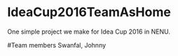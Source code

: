# IdeaCup2016TeamAsHome
One simple project we make for Idea Cup 2016 in NENU.

#Team members
Swanfal, Johnny
